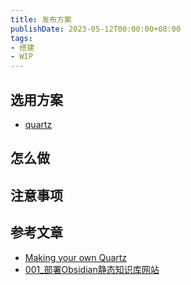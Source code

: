 ```yaml
---
title: 发布方案
publishDate: 2023-05-12T00:00:00+08:00
tags:
- 搭建
- WIP
---
```


## 选用方案

- [quartz](https://github.com/jackyzha0/quartz)

## 怎么做

## 注意事项

## 参考文章

- [Making your own Quartz](https://quartz.jzhao.xyz/notes/setup/#making-your-own-quartz)
- [001\_部署Obsidian静态知识库网站](https://ob.tianzhongs.ml/001_%e9%83%a8%e7%bd%b2Obsidian%e9%9d%99%e6%80%81%e7%9f%a5%e8%af%86%e5%ba%93%e7%bd%91%e7%ab%99)
